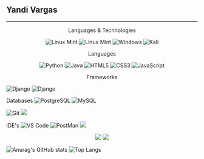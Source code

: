 

<h2>Yandi Vargas</h2> 

---
<p align="center">
 Languages & Technologies
</p>
<p align="center">
 <img alt="Linux Mint" src="https://img.shields.io/badge/Linux%20Mint-87CF3E?style=for-the-badge&logo=Linux%20Mint&logoColor=white"/>
 <img alt="Linux Mint" src="https://img.shields.io/badge/manjaro-35BF5C?style=for-the-badge&logo=manjaro&logoColor=white"/>
 <img alt="Windows" src="https://img.shields.io/badge/Windows-0078D6?style=for-the-badge&logo=windows&logoColor=white"/>
 <img alt="Kali" src="https://img.shields.io/badge/Kali-268BEE?style=for-the-badge&logo=kalilinux&logoColor=white"/>
</p>

<p align="center">
 Languages
</p>
<p align="center">
 <img alt="Python" src="https://img.shields.io/badge/python-3670A0?style=for-the-badge&logo=python&logoColor=ffdd54"/>
 <img alt="Java" src="https://img.shields.io/badge/java-%23ED8B00.svg?&style=for-the-badge&logo=java&logoColor=white" />
  
 <img alt="HTML5" src="https://img.shields.io/badge/html5-%23E34F26.svg?&style=for-the-badge&logo=html5&logoColor=white" />
 <img alt="CSS3" src="https://img.shields.io/badge/css3-%231572B6.svg?&style=for-the-badge&logo=css3&logoColor=white" />
 <img alt="JavaScript" src="https://img.shields.io/badge/javascript-%23323330.svg?&style=for-the-badge&logo=javascript&logoColor=%23F7DF1E" />

 <p align="center">
 Frameworks
</p>
 <img alt="Django" src="https://img.shields.io/badge/django-%23092E20.svg?style=for-the-badge&logo=django&logoColor=white" /> 
 <img alt="Django" src="https://img.shields.io/badge/DJANGO-REST-ff1709?style=for-the-badge&logo=django&logoColor=white&color=ff1709&labelColor=gray" /> 

 Databases
 <img alt="PostgreSQL" src="https://img.shields.io/badge/PostgreSQL-347A13?style=for-the-badge&logo=postgresql&logoColor=white" /> 
 <img alt="MySQL" src="https://img.shields.io/badge/MySQL-13137A?style=for-the-badge&logo=mysql&logoColor=white" /> 
 
 <img alt="Git" src="https://img.shields.io/badge/Git-F05032?style=for-the-badge&logo=git&logoColor=white" />
 <img src="https://img.shields.io/badge/github%20-%23121011.svg?&style=for-the-badge&logo=github&logoColor=white"/>

 IDE's
 <img alt="VS Code" src="https://img.shields.io/badge/Visual_Studio_Code-0078D4?style=for-the-badge&logo=visual%20studio%20code&logoColor=white" /> 
 <img alt="PostMan" src="https://img.shields.io/badge/php-%23777BB4.svg?style=for-the-badge&logo=php&logoColor=white" />
 <img src="https://img.shields.io/badge/docker%20-%230db7ed.svg?&style=for-the-badge&logo=docker&logoColor=white"/>
</p>
<p align="center">
 <img src="https://img.shields.io/badge/celery-%2337814A.svg?&style=for-the-badge&logo=celery&logoColor=white" />
 <img src="https://img.shields.io/badge/redis-%23DC382D.svg?&style=for-the-badge&logo=redis&logoColor=white" />
</p>

![Anurag's GitHub stats](https://github-readme-stats.vercel.app/api?username=yandivd&hide=contribs,prs)
 ![Top Langs](https://github-readme-stats.vercel.app/api/top-langs/?username=yandivd&layout=compact&langs_count=6)

<img alt="" src="https://cr-ss-service.azurewebsites.net/api/ScreenShot?widget=summary&username=yandivd" />
 
